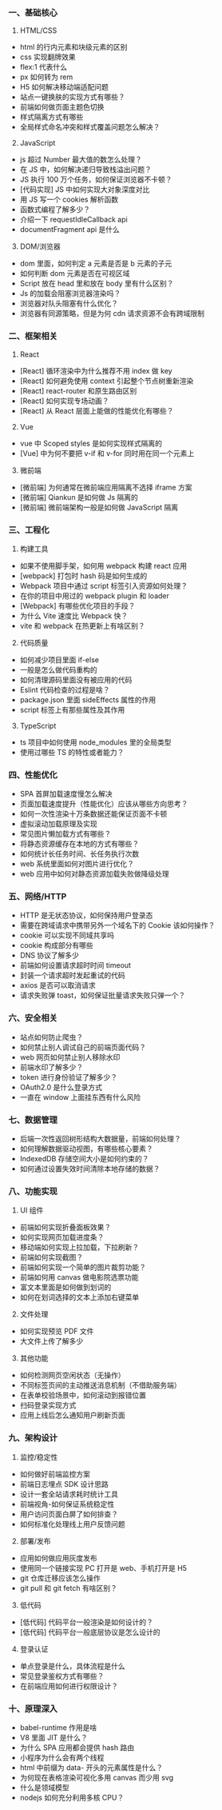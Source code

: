 ### 一、基础核心
1. HTML/CSS
- html 的行内元素和块级元素的区别
- css 实现翻牌效果
- flex:1 代表什么
- px 如何转为 rem
- H5 如何解决移动端适配问题
- 站点一键换肤的实现方式有哪些？
- 前端如何做页面主题色切换
- 样式隔离方式有哪些
- 全局样式命名冲突和样式覆盖问题怎么解决？

2. JavaScript
- js 超过 Number 最大值的数怎么处理？
- 在 JS 中，如何解决递归导致栈溢出问题？
- JS 执行 100 万个任务，如何保证浏览器不卡顿？
- [代码实现] JS 中如何实现大对象深度对比
- 用 JS 写一个 cookies 解析函数
- 函数式编程了解多少？
- 介绍一下 requestIdleCallback api
- documentFragment api 是什么

3. DOM/浏览器
- dom 里面，如何判定 a 元素是否是 b 元素的子元
- 如何判断 dom 元素是否在可视区域
- Script 放在 head 里和放在 body 里有什么区别？
- Js 的加载会阻塞浏览器渲染吗？
- 浏览器对队头阻塞有什么优化？
- 浏览器有同源策略，但是为何 cdn 请求资源不会有跨域限制

### 二、框架相关
1. React
- [React] 循环渲染中为什么推荐不用 index 做 key
- [React] 如何避免使用 context 引起整个节点树重新渲染
- [React] react-router 和原生路由区别
- [React] 如何实现专场动画？
- [React] 从 React 层面上能做的性能优化有哪些？

2. Vue
- vue 中 Scoped styles 是如何实现样式隔离的
- [Vue] 中为何不要把 v-if 和 v-for 同时用在同一个元素上

3. 微前端
- [微前端] 为何通常在微前端应用隔离不选择 iframe 方案
- [微前端] Qiankun 是如何做 Js 隔离的
- [微前端] 微前端架构一般是如何做 JavaScript 隔离

### 三、工程化
1. 构建工具
- 如果不使用脚手架，如何用 webpack 构建 react 应用
- [webpack] 打包时 hash 码是如何生成的
- Webpack 项目中通过 script 标签引入资源如何处理？
- 在你的项目中用过的 webpack plugin 和 loader
- [Webpack] 有哪些优化项目的手段？
- 为什么 Vite 速度比 Webpack 快？
- vite 和 webpack 在热更新上有啥区别？

2. 代码质量
- 如何减少项目里面 if-else
- 一般是怎么做代码重构的
- 如何清理源码里面没有被应用的代码
- Eslint 代码检查的过程是啥？
- package.json 里面 sideEffects 属性的作用
- script 标签上有那些属性及其作用

3. TypeScript
- ts 项目中如何使用 node_modules 里的全局类型
- 使用过哪些 TS 的特性或者能力？

### 四、性能优化
- SPA 首屏加载速度慢怎么解决
- 页面加载速度提升（性能优化）应该从哪些方向思考？
- 如何一次性渲染十万条数据还能保证页面不卡顿
- 虚拟滚动加载原理及实现
- 常见图片懒加载方式有哪些？
- 将静态资源缓存在本地的方式有哪些？
- 如何统计长任务时间、长任务执行次数
- web 系统里面如何对图片进行优化？
- web 应用中如何对静态资源加载失败做降级处理

### 五、网络/HTTP
- HTTP 是无状态协议，如何保持用户登录态
- 需要在跨域请求中携带另外一个域名下的 Cookie 该如何操作？
- cookie 可以实现不同域共享吗
- cookie 构成部分有哪些
- DNS 协议了解多少
- 前端如何设置请求超时时间 timeout
- 封装一个请求超时发起重试的代码
- axios 是否可以取消请求
- 请求失败弹 toast，如何保证批量请求失败只弹一个？

### 六、安全相关
- 站点如何防止爬虫？
- 如何禁止别人调试自己的前端页面代码？
- web 网页如何禁止别人移除水印
- 前端水印了解多少？
- token 进行身份验证了解多少？
- OAuth2.0 是什么登录方式
- 一直在 window 上面挂东西有什么风险

### 七、数据管理
- 后端一次性返回树形结构大数据量，前端如何处理？
- 如何理解数据驱动视图，有哪些核心要素？
- IndexedDB 存储空间大小是如何约束的？
- 如何通过设置失效时间清除本地存储的数据？

### 八、功能实现
1. UI 组件
- 前端如何实现折叠面板效果？
- 如何实现网页加载进度条？
- 移动端如何实现上拉加载，下拉刷新？
- 前端如何实现截图？
- 前端如何实现一个简单的图片裁剪功能？
- 前端如何用 canvas 做电影院选票功能
- 富文本里面是如何做到划词的
- 如何在划词选择的文本上添加右键菜单

2. 文件处理
- 如何实现预览 PDF 文件
- 大文件上传了解多少

3. 其他功能
- 如何检测网页空闲状态（无操作）
- 不同标签页间的主动推送消息机制（不借助服务端）
- 在表单校验场景中，如何滚动到报错位置
- 扫码登录实现方式
- 应用上线后怎么通知用户刷新页面

### 九、架构设计
1. 监控/稳定性
- 如何做好前端监控方案
- 前端日志埋点 SDK 设计思路
- 设计一套全站请求耗时统计工具
- 前端视角-如何保证系统稳定性
- 用户访问页面白屏了如何排查？
- 如何标准化处理线上用户反馈问题

2. 部署/发布
- 应用如何做应用灰度发布
- 使用同一个链接实现 PC 打开是 web、手机打开是 H5
- git 仓库迁移应该怎么操作
- git pull 和 git fetch 有啥区别？

3. 低代码
- [低代码] 代码平台一般渲染是如何设计的？
- [低代码] 代码平台一般底层协议是怎么设计的

4. 登录认证
- 单点登录是什么，具体流程是什么
- 常见登录鉴权方式有哪些？
- 在前端应用如何进行权限设计？

### 十、原理深入
- babel-runtime 作用是啥
- V8 里面 JIT 是什么？
- 为什么 SPA 应用都会提供 hash 路由
- 小程序为什么会有两个线程
- html 中前缀为 data- 开头的元素属性是什么？
- 为何现在表格渲染可视化多用 canvas 而少用 svg
- 什么是领域模型
- nodejs 如何充分利用多核 CPU？
